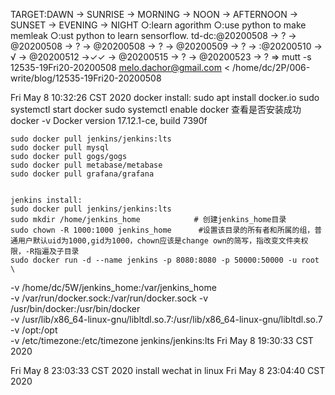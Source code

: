 TARGET:DAWN → SUNRISE → MORNING → NOON → AFTERNOON → SUNSET → EVENING → NIGHT
○:learn agorithm
○:use python to make memleak
○:ust python to learn sensorflow.
td-dc:@20200508 → ? → @20200508 → ? → @20200508 → ? → @20200509 → ? → 
    :@20200510 → √ → @20200512 →✓✓ → @20200515 → ? → @20200523 → ? ⇒ 
mutt -s 12535-19Fri20-20200508 melo.dachor@gmail.com < /home/dc/2P/006-write/blog/12535-19Fri20-20200508

Fri May  8 10:32:26 CST 2020
    docker install:
    sudo apt install docker.io
    sudo systemctl start docker
    sudo systemctl enable docker
    查看是否安装成功
    docker -v
    Docker version 17.12.1-ce, build 7390f

    sudo docker pull jenkins/jenkins:lts
    sudo docker pull mysql
    sudo docker pull gogs/gogs
    sudo docker pull metabase/metabase
    sudo docker pull grafana/grafana


    jenkins install:
    sudo docker pull jenkins/jenkins:lts
    sudo mkdir /home/jenkins_home            # 创建jenkins_home目录
    sudo chown -R 1000:1000 jenkins_home      #设置该目录的所有者和所属的组，普通用户默认uid为1000,gid为1000，chown应该是change own的简写，指改变文件夹权限，-R指遍及子目录
    sudo docker run -d --name jenkins -p 8080:8080 -p 50000:50000 -u root \
  -v /home/dc/5W/jenkins_home:/var/jenkins_home \
  -v /var/run/docker.sock:/var/run/docker.sock -v /usr/bin/docker:/usr/bin/docker \
  -v /usr/lib/x86_64-linux-gnu/libltdl.so.7:/usr/lib/x86_64-linux-gnu/libltdl.so.7 \
  -v /opt:/opt \
  -v /etc/timezone:/etc/timezone jenkins/jenkins:lts
Fri May  8 19:30:33 CST 2020


Fri May  8 23:03:33 CST 2020
    install wechat in linux
Fri May  8 23:04:40 CST 2020

